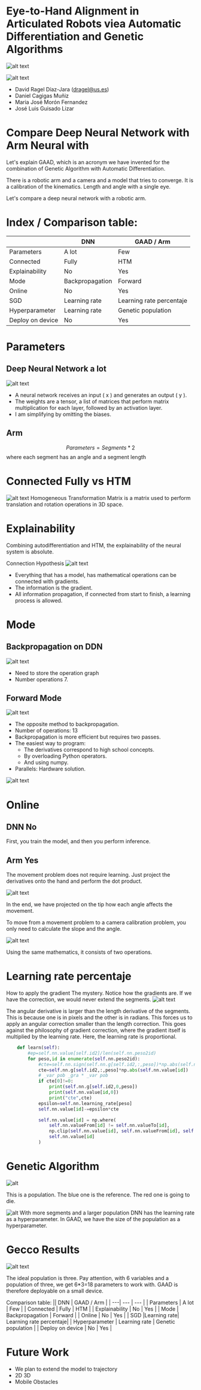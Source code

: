 # Eye-to-Hand Alignment in Articulated Robots viea Automatic Differentiation and Genetic Algorithms
![alt text](Gifable-2025-01-16T07:46:39.gif)

![alt text](image-16.png)

* David Ragel Díaz-Jara (dragel@us.es)
* Daniel Cagigas Muñiz
* Maria José Morón Fernandez
* José Luis Guisado Lizar

# Compare Deep Neural Network with Arm Neural with 

Let's explain GAAD, which is an acronym we have invented for the combination of Genetic Algorithm with Automatic Differentiation.


There is a robotic arm and a camera and a model that tries to converge.
It is a calibration of the kinematics. Length and angle with a single eye.

Let's compare a deep neural network with a robotic arm.

# Index / Comparison table:

|| DNN | GAAD / Arm |
| ---| --- | --- |
| Parameters | A lot | Few |
| Connected | Fully | HTM |
| Explainability | No | Yes |
| Mode | Backpropagation | Forward |
| Online | No | Yes |
| SGD |Learning rate| Learning rate percentaje|
| Hyperparameter | Learning rate | Genetic population |
| Deploy on device | No | Yes |

# Parameters
## Deep Neural Network a lot
![alt text](image-1.png)
* A neural network receives an input \( x \) and generates an output \( y \). 
* The weights are a tensor, a list of matrices that perform matrix multiplication for each layer, followed by an activation layer.
* I am simplifying by omitting the biases.

## Arm
$$
Parameters=Segments * 2
$$
where each segment has an angle and a segment length

# Connected  Fully vs HTM 
![alt text](image-8.png)
Homogeneous Transformation Matrix is a matrix used to perform translation and rotation operations in 3D space.

# Explainability
Combining autodifferentiation and HTM, the explainability of the neural system is absolute.

Connection Hypothesis
![alt text](image-2.png)
* Everything that has a model, has mathematical operations can be connected with gradients.
* The information is the gradient.
* All information propagation, if connected from start to finish, a learning process is allowed.


# Mode
## Backpropagation on DDN
![alt text](image-5.png)
* Need to store the operation graph
* Number operations 7.

## Forward Mode
![alt text](image-13.png)

* The opposite method to backpropagation.
* Number of operations: 13
* Backpropagation is more efficient but requires two passes.
* The easiest way to program:
    - The derivatives correspond to high school concepts.
    - By overloading Python operators.
    - And using numpy.
* Parallels: Hardware solution.


![alt text](image-11.png)

# Online 
## DNN No
First, you train the model, and then you perform inference.

## Arm Yes
The movement problem does not require learning.
Just project the derivatives onto the hand and perform the dot product.

![alt text](Gifable-2025-02-06T08:53:45.gif)

In the end, we have projected on the tip how each angle affects the movement.

To move from a movement problem to a camera calibration problem, you only need to calculate the slope and the angle.

![alt text](image-9.png)

Using the same mathematics, it consists of two operations.

# Learning rate percentaje
How to apply the gradient
The mystery. Notice how the gradients are.
If we have the correction, we would never extend the segments.
![alt text](image-10.png)

The angular derivative is larger than the length derivative of the segments. This is because one is in pixels and the other is in radians.
This forces us to apply an angular correction smaller than the length correction.
This goes against the philosophy of gradient correction, where the gradient itself is multiplied by the learning rate. Here, the learning rate is proportional.

```python
	def learn(self):
		#ep=self.nn.value[self.id2]/len(self.nn.peso2id)
		for peso,id in enumerate(self.nn.peso2id):
			#cte=self.nn.sign(self.nn.g[self.id2,:,peso])*np.abs(self.nn.value[id]) 
			cte=self.nn.g[self.id2,:,peso]*np.abs(self.nn.value[id]) 
			# _var pob _gra * _var pob		
			if cte[0]!=0:
				print(self.nn.g[self.id2,0,peso])
				print(self.nn.value[id,0])
				print("cte",cte)
			epsilon=self.nn.learning_rate[peso]
			self.nn.value[id]-=epsilon*cte

			self.nn.value[id] = np.where(
				self.nn.valueFrom[id] != self.nn.valueTo[id],
				np.clip(self.nn.value[id], self.nn.valueFrom[id], self.nn.valueTo[id]),
				self.nn.value[id]
			)
```



# Genetic Algorithm

![alt](../assets/sample1.gif)

This is a population. The blue one is the reference. The red one is going to die.

![alt](../assets/sample2.gif)
With more segments and a larger population
DNN has the learning rate as a hyperparameter.
In GAAD, we have the size of the population as a hyperparameter.

# Gecco Results

![alt text](image-12.png)

The ideal population is three.
Pay attention, with 6 variables and a population of three, we get 6*3=18 parameters to work with.
GAAD is therefore deployable on a small device.


Comparison table:
|| DNN | GAAD / Arm |
| ---| --- | --- |
| Parameters | A lot | Few |
| Connected | Fully | HTM |
| Explainability | No | Yes |
| Mode | Backpropagation | Forward |
| Online | No | Yes |
| SGD |Learning rate| Learning rate percentaje|
| Hyperparameter | Learning rate | Genetic population |
| Deploy on device | No | Yes |

# Future Work

- We plan to extend the model to trajectory 
- 2D 3D 
- Mobile Obstacles
